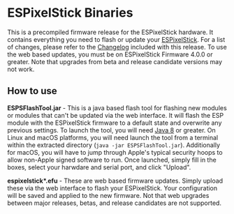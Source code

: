 ESPixelStick Binaries
=====================
This is a precompiled firmware release for the ESPixelStick hardware.  It contains everything you need to flash or update your [ESPixelStick](ESPixelStick.html).  For a list of changes, please refer to the [Changelog](Changelog.html) included with this release.  To use the web based updates, you must be on ESPixelStick Firmware 4.0.0 or greater.  Note that upgrades from beta and release candidate versions may not work.

How to use
----------
**ESPSFlashTool.jar** - This is a java based flash tool for flashing new modules or modules that can't be updated via the web interface.  It will flash the ESP module with the ESPixelStick firmware to a default state and overwrite any previous settings.  To launch the tool, you will need [Java 8](https://www.java.com) or greater. On Linux and macOS platforms, you will need launch the tool from a terminal within the extracted directory (```java -jar ESPSFlashTool.jar```).  Additionally for macOS, you will have to jump through Apple's typical security hoops to allow non-Apple signed software to run.  Once launched, simply fill in the boxes, select your harwdare and serial port, and click "Upload".

**espixelstick\*.efu** - These are web based firmware updates. Simply upload these via the web interface to flash your ESPixelStick.  Your configuration will be saved and applied to the new firmware.  Not that web upgrades between major releases, betas, and release candidates are not supported.